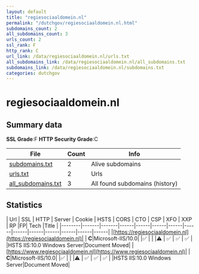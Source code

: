 ```yaml
---
layout: default
title: "regiesociaaldomein.nl"
permalink: "/dutchgov/regiesociaaldomein.nl.html"
subdomains_count: 2
all_subdomains_count: 3
urls_count: 2
ssl_rank: F
http_rank: C
url_link: /data/regiesociaaldomein.nl/urls.txt
all_subdomains_link: /data/regiesociaaldomein.nl/all_subdomains.txt
subdomains_link: /data/regiesociaaldomein.nl/subdomains.txt
categories: dutchgov
---
```



# regiesociaaldomein.nl
## Summary data


**SSL Grade**:F
**HTTP Security Grade**:C


| File       | Count | Info |
|------------|-------|------|
|[subdomains.txt](/data/regiesociaaldomein.nl/subdomains.txt)|2|Alive subdomains|
|[urls.txt](/data/regiesociaaldomein.nl/urls.txt)|2|Urls|
|[all_subdomains.txt](/data/regiesociaaldomein.nl/all_subdomains.txt)|3|All found subdomains (history)|


## Statistics


| Url | SSL | HTTP | Server | Cookie | HSTS | CORS | CTO | CSP | XFO | XXP | RP |FP| Tech |Title |
|--------|-------|-------|------|------|------|------|------|------|------|------|------|------|------|
|[https://regiesociaaldomein.nl](https://regiesociaaldomein.nl)| | **C**|Microsoft-IIS/10.0| |:white_check_mark: | | |:warning: | :white_check_mark: | :white_check_mark: | :white_check_mark: | |HSTS IIS:10.0 Windows Server|Document Moved|
|[https://www.regiesociaaldomein.nl](https://www.regiesociaaldomein.nl)| | **C**|Microsoft-IIS/10.0| |:white_check_mark: | | |:warning: | :white_check_mark: | :white_check_mark: | :white_check_mark: | |HSTS IIS:10.0 Windows Server|Document Moved|
